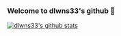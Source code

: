 ### Welcome to dlwns33's github 👋

[![dlwns33's github stats](https://github-readme-stats.vercel.app/api?username=dlwns33&show_icons=true)](https://github.com/dlwns33/github-readme-stats)
<!--
**dlwns33/dlwns33** is a ✨ _special_ ✨ repository because its `README.md` (this file) appears on your GitHub profile.

Here are some ideas to get you started:

- 🔭 I’m currently working on ...
- 🌱 I’m currently learning ...
- 👯 I’m looking to collaborate on ...
- 🤔 I’m looking for help with ...
- 💬 Ask me about ...
- 📫 How to reach me: ...
- 😄 Pronouns: ...
- ⚡ Fun fact: ...
-->
